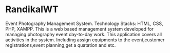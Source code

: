 # RandikaIWT
Event Photography Management System.
Technology Stacks: HTML, CSS, PHP, XAMPP.
This is a web based management system
developed for managing photography event
day-to-day work. This application covers all
activities in the system. Including assign
equipments to the event,customer
registrations,event planning,get a quatation and etc.
